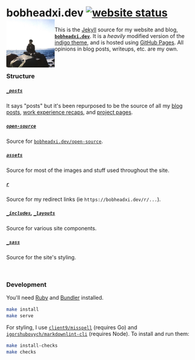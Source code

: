 # bobheadxi.dev [![website status](https://img.shields.io/website/https/bobheadxi.dev.svg?down_color=lightgrey&down_message=offline&label=website&up_message=online)](https://bobheadxi.dev) <img align="left" width=128 src="/assets/images/profile.jpg"/>

This is the [Jekyll](https://jekyllrb.com/) source for my website and blog, [**`bobheadxi.dev`**](https://bobheadxi.dev).
It is a *heavily* modified version of the [indigo theme](https://github.com/sergiokopplin/indigo),
and is hosted using [GitHub Pages](https://pages.github.com/). All opinions in blog posts, writeups, etc. are my own.

<br />

### Structure

##### [`_posts`](/_posts)

It says "posts" but it's been repurposed to be the source of all my [blog posts](https://bobheadxi.dev/blog),
[work experience recaps](https://bobheadxi.dev/#work-experience), and [project pages](https://bobheadxi.dev/open-source).

##### [`open-source`](/open-source)

Source for [`bobheadxi.dev/open-source`](https://bobheadxi.dev/open-source).

##### [`assets`](/assets)

Source for most of the images and stuff used throughout the site.

##### [`r`](/r)

Source for my redirect links (ie `https://bobheadxi.dev/r/...`).

##### [`_includes`](/_includes), [`_layouts`](/_layouts)

Source for various site components.

##### [`_sass`](/_sass)

Source for the site's styling.

<br />

### Development

You'll need [Ruby](https://www.ruby-lang.org/en/documentation/installation/) and [Bundler](https://bundler.io/) installed.

```sh
make install
make serve
```

For styling, I use [`client9/misspell`](https://github.com/client9/misspell) (requires Go) and [`igorshubovych/markdownlint-cli`](https://github.com/igorshubovych/markdownlint-cli) (requires Node). To install and run them:

```sh
make install-checks
make checks
```
